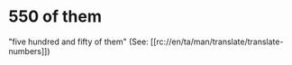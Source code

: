 # 550 of them

"five hundred and fifty of them" (See: [[rc://en/ta/man/translate/translate-numbers]])